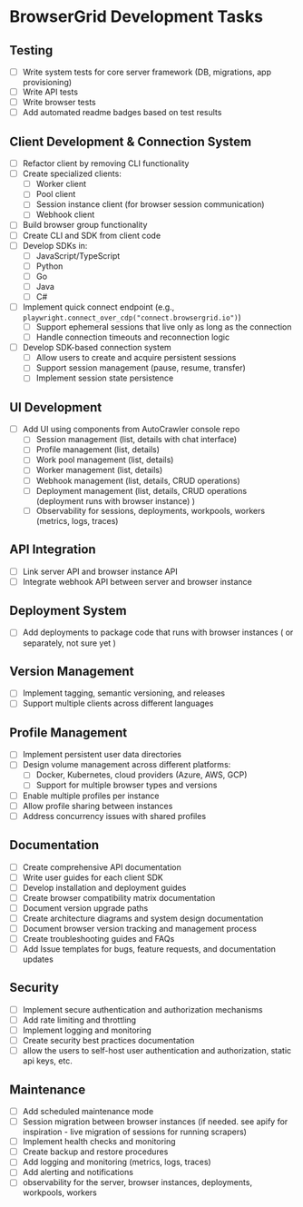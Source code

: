# BrowserGrid Development Tasks

## Testing
- [ ] Write system tests for core server framework (DB, migrations, app provisioning)
- [ ] Write API tests
- [ ] Write browser tests
- [ ] Add automated readme badges based on test results

## Client Development & Connection System
- [ ] Refactor client by removing CLI functionality
- [ ] Create specialized clients:
  - [ ] Worker client
  - [ ] Pool client
  - [ ] Session instance client (for browser session communication)
  - [ ] Webhook client
- [ ] Build browser group functionality
- [ ] Create CLI and SDK from client code
- [ ] Develop SDKs in:
  - [ ] JavaScript/TypeScript
  - [ ] Python
  - [ ] Go
  - [ ] Java
  - [ ] C#
- [ ] Implement quick connect endpoint (e.g., `playwright.connect_over_cdp("connect.browsergrid.io")`)
  - [ ] Support ephemeral sessions that live only as long as the connection
  - [ ] Handle connection timeouts and reconnection logic
- [ ] Develop SDK-based connection system
  - [ ] Allow users to create and acquire persistent sessions
  - [ ] Support session management (pause, resume, transfer)
  - [ ] Implement session state persistence

## UI Development
- [ ] Add UI using components from AutoCrawler console repo
  - [ ] Session management (list, details with chat interface)
  - [ ] Profile management (list, details)
  - [ ] Work pool management (list, details)
  - [ ] Worker management (list, details)
  - [ ] Webhook management (list, details, CRUD operations)
  - [ ] Deployment management (list, details, CRUD operations (deployment runs with browser instance)   )
  - [ ] Observability for sessions, deployments, workpools, workers  (metrics, logs, traces)

## API Integration
- [ ] Link server API and browser instance API
- [ ] Integrate webhook API between server and browser instance

## Deployment System
- [ ] Add deployments to package code that runs with browser instances ( or separately, not sure yet )

## Version Management
- [ ] Implement tagging, semantic versioning, and releases
- [ ] Support multiple clients across different languages

## Profile Management
- [ ] Implement persistent user data directories
- [ ] Design volume management across different platforms:
  - [ ] Docker, Kubernetes, cloud providers (Azure, AWS, GCP)
  - [ ] Support for multiple browser types and versions
- [ ] Enable multiple profiles per instance
- [ ] Allow profile sharing between instances
- [ ] Address concurrency issues with shared profiles

## Documentation
- [ ] Create comprehensive API documentation
- [ ] Write user guides for each client SDK
- [ ] Develop installation and deployment guides
- [ ] Create browser compatibility matrix documentation
- [ ] Document version upgrade paths
- [ ] Create architecture diagrams and system design documentation
- [ ] Document browser version tracking and management process
- [ ] Create troubleshooting guides and FAQs
- [ ] Add Issue templates for bugs, feature requests, and documentation updates 

## Security
- [ ] Implement secure authentication and authorization mechanisms
- [ ] Add rate limiting and throttling
- [ ] Implement logging and monitoring
- [ ] Create security best practices documentation  
- [ ] allow the users to self-host user authentication and authorization, static api keys, etc.

## Maintenance
- [ ] Add scheduled maintenance mode
- [ ] Session migration between browser instances (if needed. see apify for inspiration - live migration of sessions for running scrapers)
- [ ] Implement health checks and monitoring
- [ ] Create backup and restore procedures
- [ ] Add logging and monitoring (metrics, logs, traces)
- [ ] Add alerting and notifications
- [ ] observability for the server, browser instances, deployments, workpools, workers  